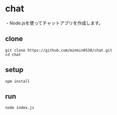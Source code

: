 # chat
・Node.jsを使ってチャットアプリを作成します。  

## clone
```
git clone https://github.com/minmin0530/chat.git
cd chat
```
  
## setup
```
npm install
```

## run
```
node index.js
```
